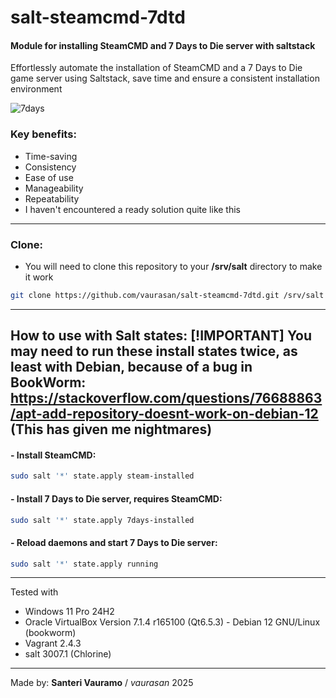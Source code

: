 # salt-steamcmd-7dtd

#### Module for installing SteamCMD and 7 Days to Die server with saltstack

Effortlessly automate the installation of SteamCMD and a 7 Days to Die game server using Saltstack, save time and ensure a consistent installation environment

![7days](.gitignore/7days.png)

### Key benefits:
- Time-saving
- Consistency
- Ease of use
- Manageability
- Repeatability
- I haven't encountered a ready solution quite like this

---

### Clone:
- You will need to clone this repository to your **/srv/salt** directory to make it work
```bash
git clone https://github.com/vaurasan/salt-steamcmd-7dtd.git /srv/salt
```

---

## How to use with Salt states: [!IMPORTANT] You may need to run these install states twice, as least with Debian, because of a bug in BookWorm: https://stackoverflow.com/questions/76688863/apt-add-repository-doesnt-work-on-debian-12 (This has given me nightmares)
#### - Install SteamCMD:
```bash
sudo salt '*' state.apply steam-installed
```
#### - Install 7 Days to Die server, requires SteamCMD:
```bash
sudo salt '*' state.apply 7days-installed
```
#### - Reload daemons and start 7 Days to Die server:
```bash
sudo salt '*' state.apply running
```

---

Tested with
- Windows 11 Pro 24H2
- Oracle VirtualBox Version 7.1.4 r165100 (Qt6.5.3) - Debian 12 GNU/Linux (bookworm)
- Vagrant 2.4.3
- salt 3007.1 (Chlorine)

---

Made by: **Santeri Vauramo** / <em>vaurasan</em> 2025
